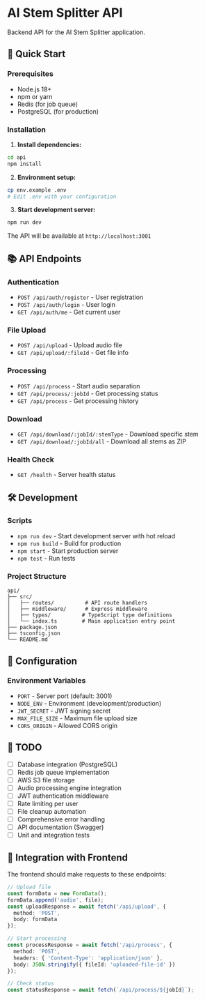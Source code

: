 # AI Stem Splitter API

Backend API for the AI Stem Splitter application.

## 🚀 Quick Start

### Prerequisites
- Node.js 18+ 
- npm or yarn
- Redis (for job queue)
- PostgreSQL (for production)

### Installation

1. **Install dependencies:**
```bash
cd api
npm install
```

2. **Environment setup:**
```bash
cp env.example .env
# Edit .env with your configuration
```

3. **Start development server:**
```bash
npm run dev
```

The API will be available at `http://localhost:3001`

## 📚 API Endpoints

### Authentication
- `POST /api/auth/register` - User registration
- `POST /api/auth/login` - User login
- `GET /api/auth/me` - Get current user

### File Upload
- `POST /api/upload` - Upload audio file
- `GET /api/upload/:fileId` - Get file info

### Processing
- `POST /api/process` - Start audio separation
- `GET /api/process/:jobId` - Get processing status
- `GET /api/process` - Get processing history

### Download
- `GET /api/download/:jobId/:stemType` - Download specific stem
- `GET /api/download/:jobId/all` - Download all stems as ZIP

### Health Check
- `GET /health` - Server health status

## 🛠️ Development

### Scripts
- `npm run dev` - Start development server with hot reload
- `npm run build` - Build for production
- `npm start` - Start production server
- `npm test` - Run tests

### Project Structure
```
api/
├── src/
│   ├── routes/          # API route handlers
│   ├── middleware/      # Express middleware
│   ├── types/          # TypeScript type definitions
│   └── index.ts        # Main application entry point
├── package.json
├── tsconfig.json
└── README.md
```

## 🔧 Configuration

### Environment Variables
- `PORT` - Server port (default: 3001)
- `NODE_ENV` - Environment (development/production)
- `JWT_SECRET` - JWT signing secret
- `MAX_FILE_SIZE` - Maximum file upload size
- `CORS_ORIGIN` - Allowed CORS origin

## 🚧 TODO

- [ ] Database integration (PostgreSQL)
- [ ] Redis job queue implementation
- [ ] AWS S3 file storage
- [ ] Audio processing engine integration
- [ ] JWT authentication middleware
- [ ] Rate limiting per user
- [ ] File cleanup automation
- [ ] Comprehensive error handling
- [ ] API documentation (Swagger)
- [ ] Unit and integration tests

## 🔗 Integration with Frontend

The frontend should make requests to these endpoints:

```typescript
// Upload file
const formData = new FormData();
formData.append('audio', file);
const uploadResponse = await fetch('/api/upload', {
  method: 'POST',
  body: formData
});

// Start processing
const processResponse = await fetch('/api/process', {
  method: 'POST',
  headers: { 'Content-Type': 'application/json' },
  body: JSON.stringify({ fileId: 'uploaded-file-id' })
});

// Check status
const statusResponse = await fetch(`/api/process/${jobId}`);
```
